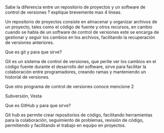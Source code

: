 Sabe la diferencia entre un repositorio de proyectos y un software de control de versiones ̈? explique brevemente max 4 líneas. 

Un repositorio de proyectos consiste en almacenar y organizar archivos de un proyecto, tales como el código de fuente y otros recursos, en cambio cuando se habla de un software de control de versiones este se encarga de gestionar y seguir los cambios en los archivos, facilitando la recuperación de versiones anteriores.

Que es git y para que sirve? 

Git es un sistema de control de versiones, que perite ver los cambios en el código fuente durante el desarrollo del software, sirve para facilitar la colaboración entre programadores, creando ramas y manteniendo un historial de versiones.

Que otro programa de control de versiones conoce mencione 2 

Subversión, Vesta

Que es GitHub y para que sirve?

Git hub es permite crear repositorios de código, facilitando herramientas para la colaboración, seguimiento de problemas, revisión de código, permitiendo y facilitando el trabajo en equipo en proyectos.

